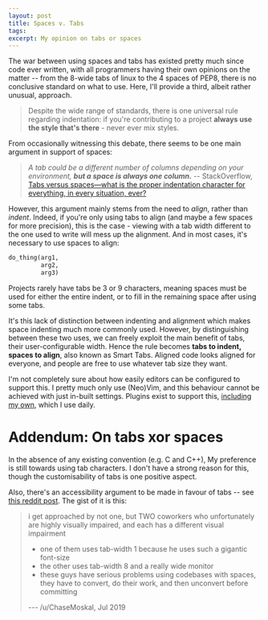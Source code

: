 ```yaml
---
layout: post
title: Spaces v. Tabs
tags:
excerpt: My opinion on tabs or spaces
---
```


The war between using spaces and tabs has existed pretty much since code ever written, with all programmers having their own opinions on the matter -- from the 8-wide tabs of linux to the 4 spaces of PEP8, there is no conclusive standard on what to use. Here, I'll provide a third, albeit rather unusual, approach.

<!--more-->

> Despite the wide range of standards, there is one universal rule regarding indentation: if you're contributing to a project **always use the style that's there** - never ever mix styles.

From occasionally witnessing this debate, there seems to be one main argument in support of spaces:

> _A tab could be a different number of columns depending on your environment, **but a space is always one column.**_
> -- StackOverflow, [Tabs versus spaces—what is the proper indentation character for everything, in every situation, ever?][1]

[1]: https://softwareengineering.stackexchange.com/a/66

However, this argument mainly stems from the need to _align_, rather than _indent_. Indeed, if you're only using tabs to align (and maybe a few spaces for more precision), this is the case - viewing with a tab width different to the one used to write will mess up the alignment. And in most cases, it's necessary to use spaces to align:

```python
do_thing(arg1,
         arg2,
         arg3)
```

Projects rarely have tabs be 3 or 9 characters, meaning spaces must be used for either the entire indent, or to fill in the remaining space after using some tabs.

It's this lack of distinction between indenting and alignment which makes space indenting much more commonly used. However, by distinguishing between these two uses, we can freely exploit the main benefit of tabs, their user-configurable width. Hence the rule becomes **tabs to indent, spaces to align**, also known as Smart Tabs. Aligned code looks aligned for everyone, and people are free to use whatever tab size they want.

I'm not completely sure about how easily editors can be configured to support this. I pretty much only use (Neo)Vim, and this behaviour cannot be achieved with just in-built settings. Plugins exist to support this, [including my own][2], which I use daily.

[2]: https://github.com/ralismark/itab

# Addendum: On tabs xor spaces

In the absence of any existing convention (e.g. C and C++), My preference is still towards using tab characters. I don't have a strong reason for this, though the customisability of tabs is one positive aspect.

Also, there's an accessibility argument to be made in favour of tabs -- see [this reddit post](https://www.reddit.com/r/javascript/comments/c8drjo/nobody_talks_about_the_real_reason_to_use_tabs/). The gist of it is this:

> i get approached by not one, but TWO coworkers who unfortunately are highly visually impaired, and each has a different visual impairment
>
> - one of them uses tab-width 1 because he uses such a gigantic font-size
> - the other uses tab-width 8 and a really wide monitor
> - these guys have serious problems using codebases with spaces, they have to convert, do their work, and then unconvert before committing
>
> --- /u/ChaseMoskal, Jul 2019
